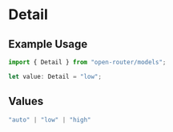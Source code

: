 # Detail

## Example Usage

```typescript
import { Detail } from "open-router/models";

let value: Detail = "low";
```

## Values

```typescript
"auto" | "low" | "high"
```